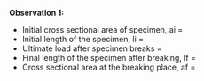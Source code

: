 **Observation 1:**

   - Initial cross sectional area of specimen, ai =
   - Initial length of the specimen, li =
   - Ultimate load after specimen breaks =
   - Final length of the specimen after breaking, lf =
   - Cross sectional area at the breaking place, af =

